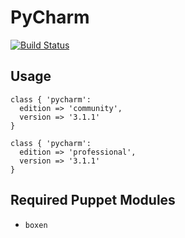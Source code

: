 # PyCharm

[![Build Status](https://travis-ci.org/boxen/puppet-pycharm.png?branch=master)](https://travis-ci.org/boxen/puppet-pycharm)

## Usage

```puppet
class { 'pycharm':
  edition => 'community',
  version => '3.1.1'
}

class { 'pycharm':
  edition => 'professional',
  version => '3.1.1'
}
```

## Required Puppet Modules

* `boxen`
